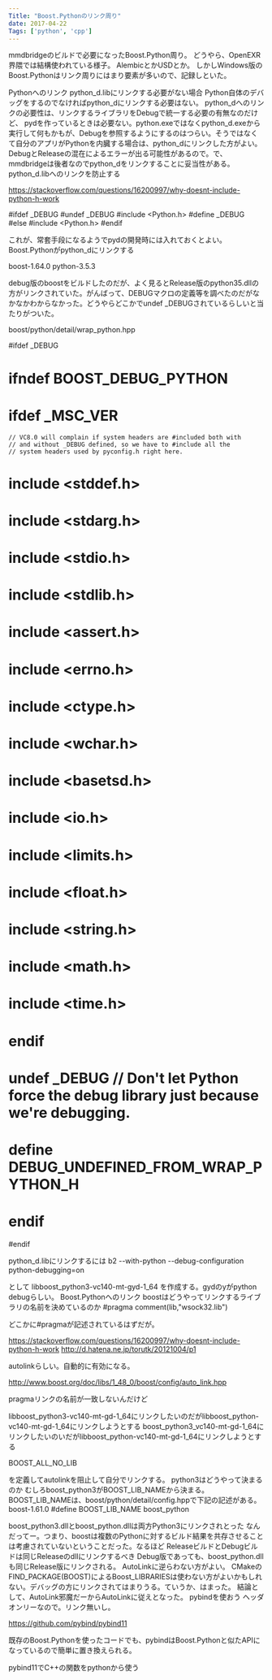 ```yaml
---
Title: "Boost.Pythonのリンク周り"
date: 2017-04-22
Tags: ['python', 'cpp']
---
```


mmdbridgeのビルドで必要になったBoost.Python周り。
どうやら、OpenEXR界隈では結構使われている様子。
AlembicとかUSDとか。
しかしWindows版のBoost.Pythonはリンク周りにはまり要素が多いので、記録しといた。

Pythonへのリンク
python_d.libにリンクする必要がない場合
Python自体のデバッグをするのでなければpython_dにリンクする必要はない。
python_dへのリンクの必要性は、リンクするライブラリをDebugで統一する必要の有無なのだけど、
pydを作っているときは必要ない。python.exeではなくpython_d.exeから実行して何もかもが、Debugを参照するようにするのはつらい。そうではなくて自分のアプリがPythonを内臓する場合は、python_dにリンクした方がよい。DebugとReleaseの混在によるエラーが出る可能性があるので。で、mmdbridgeは後者なのでpython_dをリンクすることに妥当性がある。
python_d.libへのリンクを防止する

https://stackoverflow.com/questions/16200997/why-doesnt-include-python-h-work

#ifdef _DEBUG
  #undef _DEBUG
  #include <Python.h>
  #define _DEBUG
#else
  #include <Python.h>
#endif

これが、常套手段になるようでpydの開発時には入れておくとよい。
Boost.Pythonがpython_dにリンクする

boost-1.64.0
python-3.5.3

debug版のboostをビルドしたのだが、よく見るとRelease版のpython35.dllの方がリンクされていた。がんばって、DEBUGマクロの定義等を調べたのだがなかなかわからなかった。どうやらどこかでundef _DEBUGされているらしいと当たりがついた。

boost/python/detail/wrap_python.hpp

#ifdef _DEBUG
# ifndef BOOST_DEBUG_PYTHON
#  ifdef _MSC_VER  
    // VC8.0 will complain if system headers are #included both with
    // and without _DEBUG defined, so we have to #include all the
    // system headers used by pyconfig.h right here.
#   include <stddef.h>
#   include <stdarg.h>
#   include <stdio.h>
#   include <stdlib.h>
#   include <assert.h>
#   include <errno.h>
#   include <ctype.h>
#   include <wchar.h>
#   include <basetsd.h>
#   include <io.h>
#   include <limits.h>
#   include <float.h>
#   include <string.h>
#   include <math.h>
#   include <time.h>
#  endif
#  undef _DEBUG // Don't let Python force the debug library just because we're debugging.
#  define DEBUG_UNDEFINED_FROM_WRAP_PYTHON_H
# endif
#endif

python_d.libにリンクするには
b2 --with-python --debug-configuration python-debugging=on

として
libboost_python3-vc140-mt-gyd-1_64
を作成する。gydのyがpython debugらしい。
Boost.Pythonへのリンク
boostはどうやってリンクするライブラリの名前を決めているのか
#pragma comment(lib,"wsock32.lib")

どこかに#pragmaが記述されているはずだが。

https://stackoverflow.com/questions/16200997/why-doesnt-include-python-h-work
http://d.hatena.ne.jp/torutk/20121004/p1

autolinkらしい。自動的に有効になる。

http://www.boost.org/doc/libs/1_48_0/boost/config/auto_link.hpp

pragmaリンクの名前が一致しないんだけど

libboost_python3-vc140-mt-gd-1_64にリンクしたいのだがlibboost_python-vc140-mt-gd-1_64にリンクしようとする
boost_python3_vc140-mt-gd-1_64にリンクしたいのいだがlibboost_python-vc140-mt-gd-1_64にリンクしようとする

BOOST_ALL_NO_LIB

を定義してautolinkを阻止して自分でリンクする。
python3はどうやって決まるのか
むしろboost_python3がBOOST_LIB_NAMEから決まる。
BOOST_LIB_NAMEは、boost/python/detail/config.hppで下記の記述がある。
boost-1.61.0
#define BOOST_LIB_NAME boost_python

boost_python3.dllとboost_python.dllは両方Python3にリンクされとった
なんだってー。つまり、boostは複数のPythonに対するビルド結果を共存させることは考慮されていないということだった。なるほど
ReleaseビルドとDebugビルドは同じReleaseのdllにリンクするべき
Debug版であっても、boost_python.dllも同じRelease版にリンクされる。
AutoLinkに逆らわない方がよい。
CMakeのFIND_PACKAGE(BOOST)によるBoost_LIBRARIESは使わない方がよいかもしれない。デバッグの方にリンクされてはまりうる。ていうか、はまった。
結論として、AutoLink邪魔だーからAutoLinkに従えとなった。
pybindを使おう
ヘッダオンリーなので。リンク無いし。

https://github.com/pybind/pybind11

既存のBoost.Pythonを使ったコードでも、pybindはBoost.Pythonと似たAPIになっているので簡単に置き換えられる。

pybind11でC++の関数をpythonから使う

